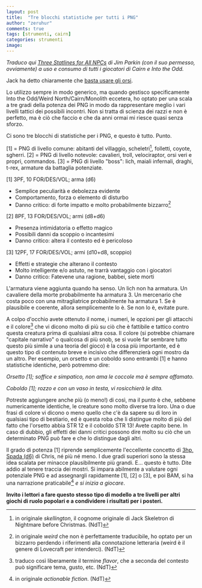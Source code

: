 ```yaml
---
layout: post
title:  "Tre blocchi statistiche per tutti i PNG"
author: "zeruhur"
comments: true
tags: [strumenti, cairn]
categories: strumenti
image:
---
```

*Traduco qui [Three Statlines for All NPCs](https://d66kobolds.blogspot.com/2022/04/three-statlines-for-all-npcs.html) di Jim Parkin (con il suo permesso, ovviamente) a uso e consumo di tutti i giocatori di Cairn e Into the Odd.*

Jack ha detto chiaramente che [basta usare gli orsi](https://dismastersden.blogspot.com/2022/09/ti-basta-usare-gli-orsi.html). 

Lo utilizzo sempre in modo generico, ma quando gestisco specificamente Into the Odd/Weird North/Cairn/Monolith eccetera, ho optato per una scala a tre gradi della potenza dei PNG in modo da rappresentare meglio i vari livelli tattici dei possibili incontri. Non si tratta di scienza dei razzi e non è perfetto, ma è ciò che faccio e che da anni ormai mi riesce quasi senza sforzo.

Ci sono tre blocchi di statistiche per i PNG, e questo è tutto. Punto.

[1] = PNG di livello comune: abitanti del villaggio, scheletri[^1], folletti, coyote, sgherri.
[2] = PNG di livello notevole: cavalieri, troll, velociraptor, orsi veri e propri, commandos.
[3] = PNG di livello "boss": lich, maiali infernali, draghi, t-rex, armature da battaglia potenziate.

[1] 3PF, 10 FOR/DES/VOL; arma (d6)
- Semplice peculiarità e debolezza evidente
- Comportamento, forza o elemento di disturbo
- Danno critico: di forte impatto e molto probabilmente bizzarro[^2]

[2] 8PF, 13 FOR/DES/VOL; armi (d8+d6)
- Presenza intimidatoria o effetto magico
- Possibili danni da scoppio o incantesimi
- Danno critico: altera il contesto ed è pericoloso

[3] 12PF, 17 FOR/DES/VOL; armi (d10+d8, scoppio)
- Effetti e strategie che alterano il contesto
- Molto intelligente e/o astuto, ne trarrà vantaggio con i giocatori
- Danno critico: Fatevene una ragione, babbei, siete morti

L'armatura viene aggiunta quando ha senso. Un lich non ha armatura. Un cavaliere della morte probabilmente ha armatura 3. Un mercenario che costa poco con una mitragliatrice probabilmente ha armatura 1. Se è plausibile e coerente, allora semplicemente lo è. Se non lo è, evitate pure.

A colpo d'occhio avete ottenuto il nome, i numeri, le opzioni per gli attacchi e il colore[^3] che vi dicono molto di più su ciò che è fattibile e tattico contro questa creatura prima di qualsiasi altra cosa. Il colore (si potrebbe chiamare "capitale narrativo" o qualcosa di più snob, se si vuole far sembrare tutto questo più simile a una teoria del gioco) è la cosa più importante, ed è questo tipo di contenuto breve e incisivo che differenzierà ogni mostro da un altro. Per esempio, un orsetto e un coboldo sono entrambi [1] e hanno statistiche identiche, però potremmo dire:

*Orsetto [1]; soffice e simpatico, non ama le coccole ma è sempre affamato.*

*Coboldo [1]; rozzo e con un vaso in testa, vi rosicchierà le dita.*

Potreste aggiungere anche più (o meno!) di così, ma il punto è che, sebbene numericamente identiche, le creature sono molto diverse tra loro. Una o due frasi di colore vi dicono o meno quello che c'è da sapere su di loro in qualsiasi tipo di bestiario, ed è questa roba che li distingue molto di più del fatto che l'orsetto abbia STR 12 e il coboldo STR 13! Avete capito bene. In caso di dubbio, gli effetti dei danni critici possono dire molto su ciò che un determinato PNG può fare e che lo distingue dagli altri.

Il grado di potenza [1] riprende semplicemente l'eccellente concetto di [3hp, Spada (d6)](https://www.bastionland.com/2015/07/3hp-sword-d6.html) di Chris, né più né meno. I due gradi superiori sono la stessa idea scalata per minacce plausibilmente più grandi. E... questo è tutto. Dite addio al tenere traccia dei mostri. Si impara abilmente a valutare ogni potenziale PNG e ad assegnargli rapidamente [1], [2] o [3], e poi BAM, si ha una narrazione praticabile[^4] *e si inizia a giocare*.

**Invito i lettori a fare questo stesso tipo di modello a tre livelli per altri giochi di ruolo popolari e a condividere i risultati per i posteri.**

[^1]: in originale *skellington*, il cognome originale di Jack Skeletron di Nightmare before Christmas. (NdT)

[^2]: in originale *weird* che non è perfettamente traducibile, ho optato per un bizzarro perdendo i riferimenti alla connotazione letteraria (weird è il genere di Lovecraft per intenderci). (NdT)

[^3]: traduco così liberamente il termine *flavor*, che a seconda del contesto può significare tema, gusto, etc. (NdT)

[^4]: in originale *actionable fiction*. (NdT)
